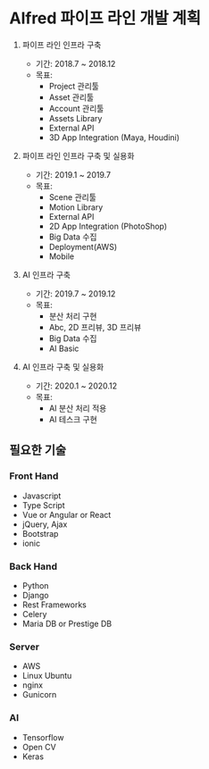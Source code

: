 # Alfred 파이프 라인 개발 계획

1. 파이프 라인 인프라 구축
    - 기간: 2018.7 ~ 2018.12
    - 목표:
        - Project 관리툴
        - Asset 관리툴
        - Account 관리툴
        - Assets Library
        - External API
        - 3D App Integration (Maya, Houdini)

2. 파이프 라인 인프라 구축 및 실용화
    - 기간: 2019.1 ~ 2019.7
    - 목표:
        - Scene 관리툴
        - Motion Library
        - External API
        - 2D App Integration (PhotoShop)
        - Big Data 수집
        - Deployment(AWS)
        - Mobile

3. AI 인프라 구축
    - 기간: 2019.7 ~ 2019.12
    - 목표:
        - 분산 처리 구현
        - Abc, 2D 프리뷰, 3D 프리뷰
        - Big Data 수집
        - AI Basic

4. AI 인프라 구축 및 실용화
    - 기간: 2020.1 ~ 2020.12
    - 목표:
        - AI 분산 처리 적용
        - AI 테스크 구현

## 필요한 기술

### Front Hand

- Javascript
- Type Script
- Vue or Angular or React
- jQuery, Ajax
- Bootstrap
- ionic

### Back Hand

- Python
- Django
- Rest Frameworks
- Celery
- Maria DB or Prestige DB

### Server

- AWS
- Linux Ubuntu
- nginx
- Gunicorn

### AI

- Tensorflow
- Open CV
- Keras
